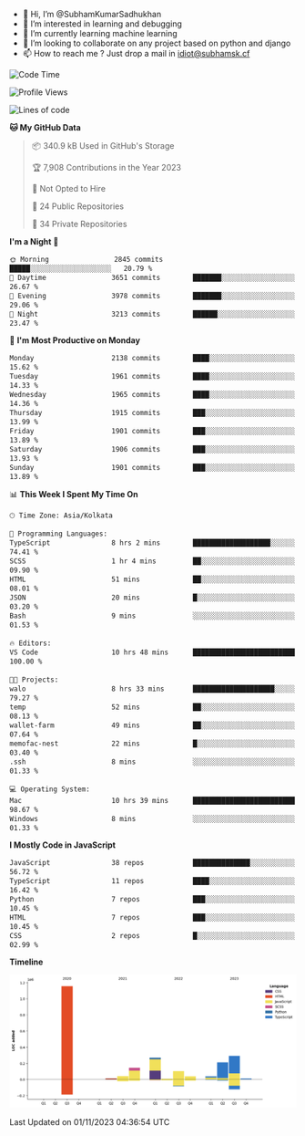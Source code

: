 - 👋 Hi, I’m @SubhamKumarSadhukhan
- 👀 I’m interested in learning and debugging
- 🌱 I’m currently learning machine learning
- 💞️ I’m looking to collaborate on any project based on python and django
- 📫 How to reach me ?
      Just drop a mail in idiot@subhamsk.cf

<!---
SubhamKumarSadhukhan/SubhamKumarSadhukhan is a ✨ special ✨ repository because its `README.md` (this file) appears on your GitHub profile.
You can click the Preview link to take a look at your changes.
--->


<!--START_SECTION:waka-->
![Code Time](http://img.shields.io/badge/Code%20Time-1%2C608%20hrs%2037%20mins-blue)

![Profile Views](http://img.shields.io/badge/Profile%20Views-2-blue)

![Lines of code](https://img.shields.io/badge/From%20Hello%20World%20I%27ve%20Written-2.3%20million%20lines%20of%20code-blue)

**🐱 My GitHub Data** 

> 📦 340.9 kB Used in GitHub's Storage 
 > 
> 🏆 7,908 Contributions in the Year 2023
 > 
> 🚫 Not Opted to Hire
 > 
> 📜 24 Public Repositories 
 > 
> 🔑 34 Private Repositories 
 > 
**I'm a Night 🦉** 

```text
🌞 Morning                2845 commits        █████░░░░░░░░░░░░░░░░░░░░   20.79 % 
🌆 Daytime                3651 commits        ███████░░░░░░░░░░░░░░░░░░   26.67 % 
🌃 Evening                3978 commits        ███████░░░░░░░░░░░░░░░░░░   29.06 % 
🌙 Night                  3213 commits        ██████░░░░░░░░░░░░░░░░░░░   23.47 % 
```
📅 **I'm Most Productive on Monday** 

```text
Monday                   2138 commits        ████░░░░░░░░░░░░░░░░░░░░░   15.62 % 
Tuesday                  1961 commits        ████░░░░░░░░░░░░░░░░░░░░░   14.33 % 
Wednesday                1965 commits        ████░░░░░░░░░░░░░░░░░░░░░   14.36 % 
Thursday                 1915 commits        ███░░░░░░░░░░░░░░░░░░░░░░   13.99 % 
Friday                   1901 commits        ███░░░░░░░░░░░░░░░░░░░░░░   13.89 % 
Saturday                 1906 commits        ███░░░░░░░░░░░░░░░░░░░░░░   13.93 % 
Sunday                   1901 commits        ███░░░░░░░░░░░░░░░░░░░░░░   13.89 % 
```


📊 **This Week I Spent My Time On** 

```text
🕑︎ Time Zone: Asia/Kolkata

💬 Programming Languages: 
TypeScript               8 hrs 2 mins        ███████████████████░░░░░░   74.41 % 
SCSS                     1 hr 4 mins         ██░░░░░░░░░░░░░░░░░░░░░░░   09.90 % 
HTML                     51 mins             ██░░░░░░░░░░░░░░░░░░░░░░░   08.01 % 
JSON                     20 mins             █░░░░░░░░░░░░░░░░░░░░░░░░   03.20 % 
Bash                     9 mins              ░░░░░░░░░░░░░░░░░░░░░░░░░   01.53 % 

🔥 Editors: 
VS Code                  10 hrs 48 mins      █████████████████████████   100.00 % 

🐱‍💻 Projects: 
walo                     8 hrs 33 mins       ████████████████████░░░░░   79.27 % 
temp                     52 mins             ██░░░░░░░░░░░░░░░░░░░░░░░   08.13 % 
wallet-farm              49 mins             ██░░░░░░░░░░░░░░░░░░░░░░░   07.64 % 
memofac-nest             22 mins             █░░░░░░░░░░░░░░░░░░░░░░░░   03.40 % 
.ssh                     8 mins              ░░░░░░░░░░░░░░░░░░░░░░░░░   01.33 % 

💻 Operating System: 
Mac                      10 hrs 39 mins      █████████████████████████   98.67 % 
Windows                  8 mins              ░░░░░░░░░░░░░░░░░░░░░░░░░   01.33 % 
```

**I Mostly Code in JavaScript** 

```text
JavaScript               38 repos            ██████████████░░░░░░░░░░░   56.72 % 
TypeScript               11 repos            ████░░░░░░░░░░░░░░░░░░░░░   16.42 % 
Python                   7 repos             ███░░░░░░░░░░░░░░░░░░░░░░   10.45 % 
HTML                     7 repos             ███░░░░░░░░░░░░░░░░░░░░░░   10.45 % 
CSS                      2 repos             █░░░░░░░░░░░░░░░░░░░░░░░░   02.99 % 
```



**Timeline**

![Lines of Code chart](https://raw.githubusercontent.com/SubhamKumarSadhukhan/SubhamKumarSadhukhan/main/assets/bar_graph.png)


 Last Updated on 01/11/2023 04:36:54 UTC
<!--END_SECTION:waka-->
